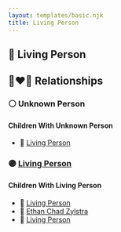 ```yaml
---
layout: templates/basic.njk
title: Living Person
---
```

## 🔵 Living Person

## 👩‍❤️‍👨 Relationships

### ⚪ Unknown Person

#### Children With Unknown Person
* 🔵 [Living Person](/people/2/27104766)
### 🟣 [Living Person](/people/5/59787254)

#### Children With Living Person
* 🔵 [Living Person](/people/2/29576880)
* 🔵 [Ethan Chad Zylstra](/people/4/44066798)
* 🔵 [Living Person](/people/6/6217596)